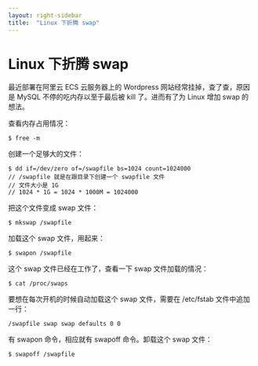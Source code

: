 ```yaml
---
layout: right-sidebar
title:  "Linux 下折腾 swap"
---
```


# Linux 下折腾 swap

最近部署在阿里云 ECS 云服务器上的 Wordpress 网站经常挂掉，查了查，原因是 MySQL 不停的吃内存以至于最后被 kill 了。进而有了为 Linux 增加 swap 的想法。

查看内存占用情况：

    $ free -m

创建一个足够大的文件：

    $ dd if=/dev/zero of=/swapfile bs=1024 count=1024000
    // /swapfile 就是在跟目录下创建一个 swapfile 文件
    // 文件大小是 1G
    // 1024 * 1G = 1024 * 1000M = 1024000

把这个文件变成 swap 文件：

    $ mkswap /swapfile

加载这个 swap 文件，用起来：

    $ swapon /swapfile

这个 swap 文件已经在工作了，查看一下 swap 文件加载的情况：

    $ cat /proc/swaps

要想在每次开机的时候自动加载这个 swap 文件，需要在 /etc/fstab 文件中追加一行：

    /swapfile swap swap defaults 0 0

有 swapon 命令，相应就有 swapoff 命令。卸载这个 swap 文件：

    $ swapoff /swapfile